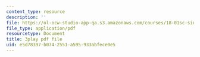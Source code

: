 ```yaml
---
content_type: resource
description: ''
file: https://ol-ocw-studio-app-qa.s3.amazonaws.com/courses/18-01sc-single-variable-calculus-fall-2010/e5d78397b0742551a595933abfece0e5_tMVwXglUp60.pdf
file_type: application/pdf
resourcetype: Document
title: 3play pdf file
uid: e5d78397-b074-2551-a595-933abfece0e5
---
```

